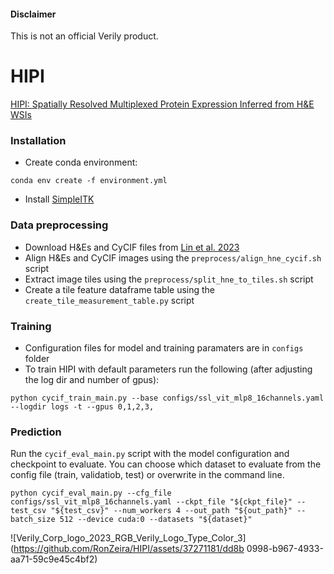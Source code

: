 #### Disclaimer

This is not an official Verily product.

# HIPI

[HIPI: Spatially Resolved Multiplexed Protein Expression Inferred from H&amp;E WSIs](https://www.biorxiv.org/content/10.1101/2024.03.26.586744v1)

### Installation

*   Create conda environment:

```
conda env create -f environment.yml
```

*   Install [SimpleITK](https://simpleitk.org/)


### Data preprocessing

*   Download H&amp;Es and CyCIF files from [Lin et al. 2023](https://github.com/labsyspharm/CRC_atlas_2022)
*   Align H&amp;Es and CyCIF images using the `preprocess/align_hne_cycif.sh` script
*   Extract image tiles using the `preprocess/split_hne_to_tiles.sh` script
*   Create a tile feature dataframe table using the `create_tile_measurement_table.py` script

### Training

*   Configuration files for model and training paramaters are in `configs` folder
*   To train HIPI with default parameters run the following (after adjusting the log dir and number of gpus):

```
python cycif_train_main.py --base configs/ssl_vit_mlp8_16channels.yaml --logdir logs -t --gpus 0,1,2,3,
```

### Prediction

Run the `cycif_eval_main.py` script with the model configuration and checkpoint to evaluate. You can choose which dataset to evaluate from the config file (train, validatiob, test) or overwrite in the command line.

```
python cycif_eval_main.py --cfg_file configs/ssl_vit_mlp8_16channels.yaml --ckpt_file "${ckpt_file}" --test_csv "${test_csv}" --num_workers 4 --out_path "${out_path}" --batch_size 512 --device cuda:0 --datasets "${dataset}"
```



![Verily_Corp_logo_2023_RGB_Verily_Logo_Type_Color_3](https://github.com/RonZeira/HIPI/assets/37271181/dd8b
0998-b967-4933-aa71-59c9e45c4bf2)

